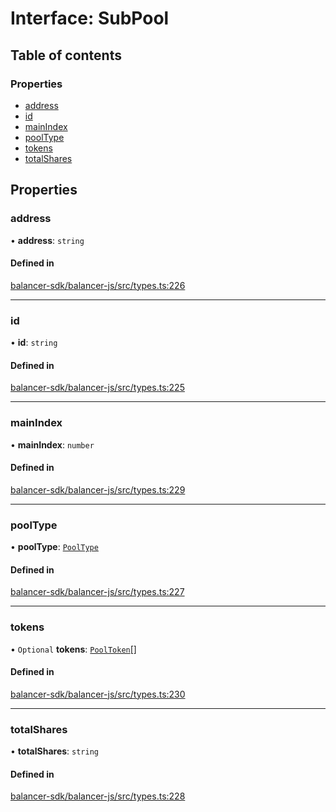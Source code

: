 # Interface: SubPool

## Table of contents

### Properties

- [address](SubPool.md#address)
- [id](SubPool.md#id)
- [mainIndex](SubPool.md#mainindex)
- [poolType](SubPool.md#pooltype)
- [tokens](SubPool.md#tokens)
- [totalShares](SubPool.md#totalshares)

## Properties

### address

• **address**: `string`

#### Defined in

[balancer-sdk/balancer-js/src/types.ts:226](https://github.com/balancer-labs/balancer-sdk/blob/c094037b/balancer-js/src/types.ts#L226)

___

### id

• **id**: `string`

#### Defined in

[balancer-sdk/balancer-js/src/types.ts:225](https://github.com/balancer-labs/balancer-sdk/blob/c094037b/balancer-js/src/types.ts#L225)

___

### mainIndex

• **mainIndex**: `number`

#### Defined in

[balancer-sdk/balancer-js/src/types.ts:229](https://github.com/balancer-labs/balancer-sdk/blob/c094037b/balancer-js/src/types.ts#L229)

___

### poolType

• **poolType**: [`PoolType`](../enums/PoolType.md)

#### Defined in

[balancer-sdk/balancer-js/src/types.ts:227](https://github.com/balancer-labs/balancer-sdk/blob/c094037b/balancer-js/src/types.ts#L227)

___

### tokens

• `Optional` **tokens**: [`PoolToken`](PoolToken.md)[]

#### Defined in

[balancer-sdk/balancer-js/src/types.ts:230](https://github.com/balancer-labs/balancer-sdk/blob/c094037b/balancer-js/src/types.ts#L230)

___

### totalShares

• **totalShares**: `string`

#### Defined in

[balancer-sdk/balancer-js/src/types.ts:228](https://github.com/balancer-labs/balancer-sdk/blob/c094037b/balancer-js/src/types.ts#L228)
